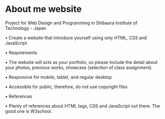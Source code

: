 # About me website

Project for Web Design and Programming in Shibaura Institute of Technology - Japan


•	Create a website that introduce yourself using only HTML, CSS and JavaScript

•	Requirements

  •	The website will acts as your portfolio, so please include the detail about your photos, previous works, showcase (selection of class assignment).
  
  •	Responsive for mobile, tablet, and regular desktop
  
  •	Accessible for public, therefore, do not use copyright files
  
•	References

  •	Plenty of references about HTML tags, CSS and JavaScript out there. The good one is W3school. 
